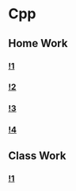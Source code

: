 # Cpp

## Home Work
### [!1](HomeWork)
### [!2](!2HomeWork)
### [!3](!3HomeWork)
### [!4](!4HomeWork)

## Class Work
### [!1](!1ClassWork)
